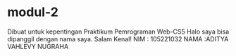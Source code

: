 # modul-2
Dibuat untuk kepentingan Praktikum Pemrograman Web-CS5
Halo saya bisa dipanggil dengan nama saya. Salam Kenal!
NIM   : 105221032
NAMA  :ADITYA VAHLEVY NUGRAHA
